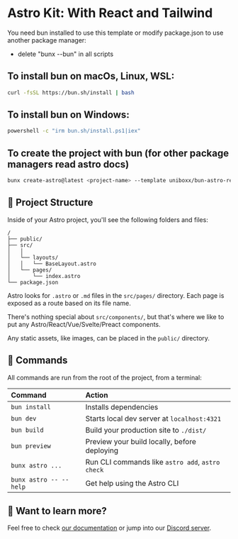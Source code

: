 # Astro Kit: With React and Tailwind

You need bun installed to use this template or modify package.json to use another package manager:

- delete "bunx --bun" in all scripts

## To install bun on macOs, Linux, WSL:

```sh
curl -fsSL https://bun.sh/install | bash
```

## To install bun on Windows:

```sh
powershell -c "irm bun.sh/install.ps1|iex"
```

## To create the project with bun (for other package managers read astro docs)

```sh
bunx create-astro@latest <project-name> --template uniboxx/bun-astro-react-tailwind-template -y
```

## 🚀 Project Structure

Inside of your Astro project, you'll see the following folders and files:

```text
/
├── public/
├── src/
│   │
│   └── layouts/
│   │   └── BaseLayout.astro
│   └── pages/
│       └── index.astro
└── package.json
```

Astro looks for `.astro` or `.md` files in the `src/pages/` directory. Each page is exposed as a route based on its file name.

There's nothing special about `src/components/`, but that's where we like to put any Astro/React/Vue/Svelte/Preact components.

Any static assets, like images, can be placed in the `public/` directory.

## 🧞 Commands

All commands are run from the root of the project, from a terminal:

| Command                | Action                                           |
| :--------------------- | :----------------------------------------------- |
| `bun install`          | Installs dependencies                            |
| `bun dev`              | Starts local dev server at `localhost:4321`      |
| `bun build`            | Build your production site to `./dist/`          |
| `bun preview`          | Preview your build locally, before deploying     |
| `bunx astro ...`       | Run CLI commands like `astro add`, `astro check` |
| `bunx astro -- --help` | Get help using the Astro CLI                     |

## 👀 Want to learn more?

Feel free to check [our documentation](https://docs.astro.build) or jump into our [Discord server](https://astro.build/chat).
